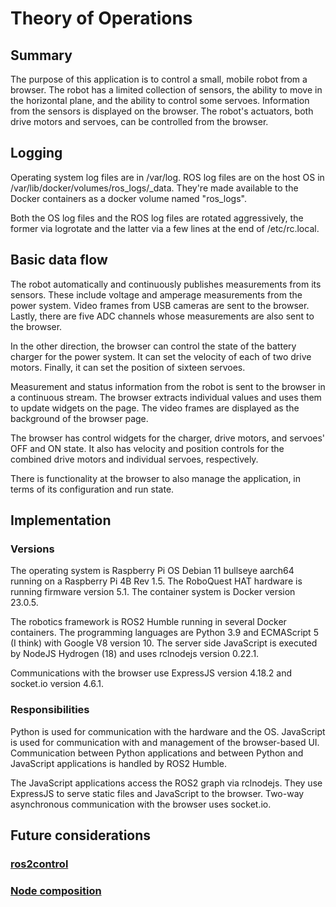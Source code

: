 # Theory of Operations

## Summary

The purpose of this application is to control a small, mobile
robot from a browser. The robot has a limited collection of
sensors, the ability to move in the horizontal plane, and the
ability to control some servoes. Information from the sensors is
displayed on the browser. The robot's actuators, both drive
motors and servoes, can be controlled from the browser.

## Logging

Operating system log files are in /var/log. ROS log files are on
the host OS in /var/lib/docker/volumes/ros_logs/_data. They're
made available to the Docker containers as a docker volume named
"ros_logs".

Both the OS log files and the ROS log files are rotated aggressively,
the former via logrotate and the latter via a few lines at the end of
/etc/rc.local.

## Basic data flow

The robot automatically and continuously publishes measurements
from its sensors. These include voltage and amperage measurements
from the power system. Video frames from USB cameras are sent to
the browser. Lastly, there are five ADC channels whose
measurements are also sent to the browser.

In the other direction, the browser can control the state of the
battery charger for the power system. It can set the velocity of
each of two drive motors. Finally, it can set the position of
sixteen servoes.

Measurement and status information from the robot is sent to
the browser in a continuous stream. The browser extracts individual
values and uses them to update widgets on the page. The video
frames are displayed as the background of the browser page.

The browser has control widgets for the charger, drive motors,
and servoes' OFF and ON state. It also has velocity and position
controls for the combined drive motors and individual servoes,
respectively.

There is functionality at the browser to also manage the
application, in terms of its configuration and run state.

## Implementation

### Versions

The operating system is Raspberry Pi OS Debian 11 bullseye
aarch64 running on a Raspberry Pi 4B Rev 1.5. The RoboQuest HAT
hardware is running firmware version 5.1. The container system is
Docker version 23.0.5.

The robotics framework is ROS2 Humble running in several Docker
containers. The programming languages are Python 3.9 and
ECMAScript 5 (I think) with Google V8 version 10. The server side
JavaScript is executed by NodeJS Hydrogen (18) and uses rclnodejs
version 0.22.1.

Communications with the browser use ExpressJS version 4.18.2 and
socket.io version 4.6.1.

### Responsibilities

Python is used for communication with the hardware and the OS.
JavaScript is used for communication with and management of the
browser-based UI. Communication between Python applications
and between Python and JavaScript applications is handled by
ROS2 Humble.

The JavaScript applications access the ROS2 graph via rclnodejs.
They use ExpressJS to serve static files and JavaScript to the
browser. Two-way asynchronous communication with the browser uses
socket.io.

## Future considerations

### [ros2control](https://control.ros.org/master/index.html)

### [Node composition](https://docs.ros.org/en/humble/Concepts/About-Composition.html)

